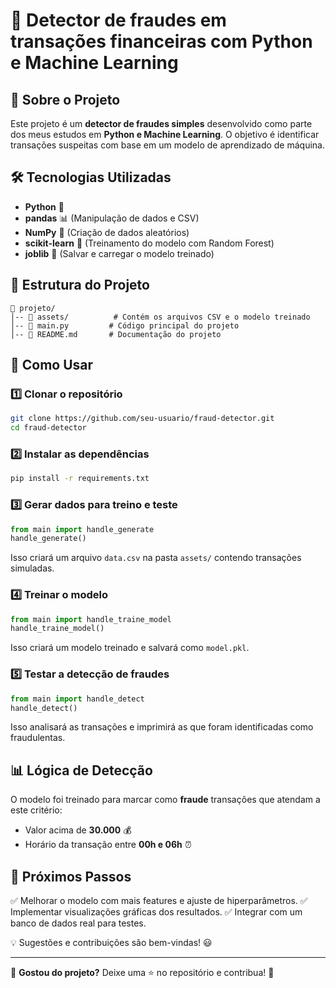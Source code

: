 # 🚀 Detector de fraudes em transações financeiras com Python e Machine Learning

## 📌 Sobre o Projeto
Este projeto é um **detector de fraudes simples** desenvolvido como parte dos meus estudos em **Python e Machine Learning**. O objetivo é identificar transações suspeitas com base em um modelo de aprendizado de máquina.

## 🛠 Tecnologias Utilizadas
- **Python** 🐍
- **pandas** 📊 (Manipulação de dados e CSV)
- **NumPy** 🔢 (Criação de dados aleatórios)
- **scikit-learn** 🤖 (Treinamento do modelo com Random Forest)
- **joblib** 💾 (Salvar e carregar o modelo treinado)

## 📂 Estrutura do Projeto
```
📁 projeto/
│-- 📁 assets/          # Contém os arquivos CSV e o modelo treinado
│-- 📄 main.py         # Código principal do projeto
│-- 📄 README.md       # Documentação do projeto
```

## 🔧 Como Usar
### 1️⃣ Clonar o repositório
```bash
git clone https://github.com/seu-usuario/fraud-detector.git
cd fraud-detector
```

### 2️⃣ Instalar as dependências
```bash
pip install -r requirements.txt
```

### 3️⃣ Gerar dados para treino e teste
```python
from main import handle_generate
handle_generate()
```
Isso criará um arquivo `data.csv` na pasta `assets/` contendo transações simuladas.

### 4️⃣ Treinar o modelo
```python
from main import handle_traine_model
handle_traine_model()
```
Isso criará um modelo treinado e salvará como `model.pkl`.

### 5️⃣ Testar a detecção de fraudes
```python
from main import handle_detect
handle_detect()
```
Isso analisará as transações e imprimirá as que foram identificadas como fraudulentas.

## 📊 Lógica de Detecção
O modelo foi treinado para marcar como **fraude** transações que atendam a este critério:
- Valor acima de **30.000** 💰
- Horário da transação entre **00h e 06h** ⏰

## 📌 Próximos Passos
✅ Melhorar o modelo com mais features e ajuste de hiperparâmetros.
✅ Implementar visualizações gráficas dos resultados.
✅ Integrar com um banco de dados real para testes.

💡 Sugestões e contribuições são bem-vindas! 😃

---

📢 **Gostou do projeto?** Deixe uma ⭐ no repositório e contribua! 🚀

